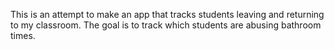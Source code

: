 This is an attempt to make an app that tracks students leaving and returning
to my classroom.  The goal is to track which students are abusing bathroom 
times.
